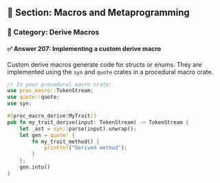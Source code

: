 ## 📘 Section: Macros and Metaprogramming  
### 🔹 Category: Derive Macros  
#### ✅ Answer 207: Implementing a custom derive macro

Custom derive macros generate code for structs or enums. They are implemented using the `syn` and `quote` crates in a procedural macro crate.

```rust
// In your procedural macro crate:
use proc_macro::TokenStream;
use quote::quote;
use syn;

#[proc_macro_derive(MyTrait)]
pub fn my_trait_derive(input: TokenStream) -> TokenStream {
    let _ast = syn::parse(input).unwrap();
    let gen = quote! {
        fn my_trait_method() {
            println!("Derived method");
        }
    };
    gen.into()
}
```
